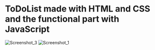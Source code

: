 # ToDoList made with HTML and CSS and the functional part with JavaScript
![Screenshot_3](https://github.com/thiagosctto/ToDoList/assets/104689440/c68e2203-5425-4016-a849-57a2bfb64a0f)
![Screenshot_1](https://github.com/thiagosctto/ToDoList/assets/104689440/f4cb9b26-cb73-4563-b84b-3362e89fd4b0)
